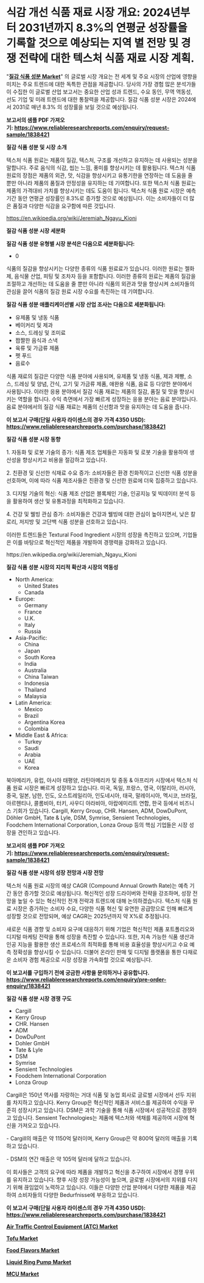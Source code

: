 <p><h1>식감 개선 식품 재료 시장 개요: 2024년부터 2031년까지 8.3%의 연평균 성장률을 기록할 것으로 예상되는 지역 별 전망 및 경쟁 전략에 대한 텍스처 식품 재료 시장 계획.</h1></p><p>"<strong><a href="https://www.reliableresearchreports.com/textural-food-ingredient-r1838421">질감 식품 성분 Market</a></strong>" 의 글로벌 시장 개요는 전 세계 및 주요 시장의 산업에 영향을 미치는 주요 트렌드에 대한 독특한 관점을 제공합니다. 당사의 가장 경험 많은 분석가들이 수집한 이 글로벌 산업 보고서는 중요한 산업 성과 트렌드, 수요 동인, 무역 역동성, 선도 기업 및 미래 트렌드에 대한 통찰력을 제공합니다. 질감 식품 성분 시장은 2024에서 2031로 매년 8.3% 의 성장률을 보일 것으로 예상됩니다.</p>
<p><strong>보고서의 샘플 PDF 가져오기:&nbsp;<a href="https://www.reliableresearchreports.com/enquiry/request-sample/1838421">https://www.reliableresearchreports.com/enquiry/request-sample/1838421</a></strong></p>
<p><strong>질감 식품 성분 및 시장 소개</strong></p>
<p><p>텍스처 식품 원료는 제품의 질감, 텍스처, 구조를 개선하고 유지하는 데 사용되는 성분을 말합니다. 주로 음식의 식감, 씹는 느낌, 풍미를 향상시키는 데 활용됩니다. 텍스처 식품 원료의 장점은 제품의 외관, 맛, 식감을 향상시키고 유통기한을 연장하는 데 도움을 줄 뿐만 아니라 제품의 품질과 안정성을 유지하는 데 기여합니다. 또한 텍스처 식품 원료는 제품의 가격대비 가치를 향상시키는 데도 도움이 됩니다. 텍스처 식품 원료 시장은 예측 기간 동안 연평균 성장률인 8.3%로 증가할 것으로 예상됩니다. 이는 소비자들이 더 많은 품질과 다양한 식감을 요구함에 따른 것입니다.</p></p>
<p><a href="https://en.wikipedia.org/wiki/Jeremiah_Ngayu_Kioni">https://en.wikipedia.org/wiki/Jeremiah_Ngayu_Kioni</a></p>
<p><strong>질감 식품 성분 시장 세분화</strong></p>
<p><strong>질감 식품 성분 유형별 시장 분석은 다음으로 세분화됩니다:</strong></p>
<p><ul><li>0</li></ul></p>
<p><p>식품의 질감을 향상시키는 다양한 종류의 식품 원료료가 있습니다. 이러한 원료는 젤화제, 음식물 산업, 피팅 및 조차자 등을 포함합니다. 이러한 종류의 원료는 제품의 질감을 조절하고 개선하는 데 도움을 줄 뿐만 아니라 식품의 외관과 맛을 향상시켜 소비자들의 관심을 끌어 식품의 질감 원료 시장 수요를 촉진하는 데 기여합니다.</p></p>
<p><strong>질감 식품 성분 애플리케이션별 시장 산업 조사는 다음으로 세분화됩니다:</strong></p>
<p><ul><li>유제품 및 냉동 식품</li><li>베이커리 및 제과</li><li>소스, 드레싱 및 조미료</li><li>짭짤한 음식과 스낵</li><li>육류 및 가금류 제품</li><li>펫 푸드</li><li>음료수</li></ul></p>
<p><p>식품 재료의 질감은 다양한 식품 분야에 사용되며, 유제품 및 냉동 식품, 제과 제빵, 소스, 드레싱 및 양념, 간식, 고기 및 가금류 제품, 애완용 식품, 음료 등 다양한 분야에서 사용됩니다. 이러한 응용 분야에서 질감 식품 재료는 제품의 질감, 품질 및 맛을 향상시키는 역할을 합니다. 수익 측면에서 가장 빠르게 성장하는 응용 분야는 음료 분야입니다.음료 분야에서의 질감 식품 재료는 제품의 신선함과 맛을 유지하는 데 도움을 줍니다.</p></p>
<p><strong>이 보고서 구매(단일 사용자 라이센스의 경우 가격 4350 USD): <a href="https://www.reliableresearchreports.com/purchase/1838421">https://www.reliableresearchreports.com/purchase/1838421</a></strong></p>
<p><strong>질감 식품 성분 시장 동향</strong></p>
<p><p>1. 자동화 및 로봇 기술의 증가: 식품 제조 업체들은 자동화 및 로봇 기술을 활용하여 생산성을 향상시키고 비용을 절감하고 있습니다.</p><p>2. 친환경 및 신선한 식재료 수요 증가: 소비자들은 환경 친화적이고 신선한 식품 성분을 선호하며, 이에 따라 식품 제조사들은 친환경 및 신선한 원료에 더욱 집중하고 있습니다.</p><p>3. 디지털 기술의 혁신: 식품 제조 산업은 블록체인 기술, 인공지능 및 빅데이터 분석 등을 활용하여 생산 및 유통과정을 최적화하고 있습니다.</p><p>4. 건강 및 웰빙 관심 증가: 소비자들은 건강과 웰빙에 대한 관심이 높아지면서, 낮은 칼로리, 저지방 및 고단백 식품 성분을 선호하고 있습니다.</p><p>이러한 트렌드들은 Textural Food Ingredient 시장의 성장을 촉진하고 있으며, 기업들은 이를 바탕으로 혁신적인 제품을 개발하여 경쟁력을 강화하고 있습니다.</p></p>
<p>https://en.wikipedia.org/wiki/Jeremiah_Ngayu_Kioni</p>
<p><strong>질감 식품 성분 시장의 지리적 확산과 시장의 역동성</strong></p>
<p><ul>
    <li>
        North America:
        <ul>
            <li>United States</li>
            <li>Canada</li>
        </ul>
    </li>
    <li>
        Europe:
        <ul>
            <li>Germany</li>
            <li>France</li>
            <li>U.K.</li>
            <li>Italy</li>
            <li>Russia</li>
        </ul>
    </li>
    <li>
        Asia-Pacific:
        <ul>
            <li>China</li>
            <li>Japan</li>
            <li>South Korea</li>
            <li>India</li>
            <li>Australia</li>
            <li>China Taiwan</li>
            <li>Indonesia</li>
            <li>Thailand</li>
            <li>Malaysia</li>
        </ul>
    </li>
    <li>
        Latin America:
        <ul>
            <li>Mexico</li>
            <li>Brazil</li>
            <li>Argentina Korea</li>
            <li>Colombia</li>
        </ul>
    </li>
    <li>
        Middle East & Africa:
        <ul>
            <li>Turkey</li>
            <li>Saudi</li>
            <li>Arabia</li>
            <li>UAE</li>
            <li>Korea</li>
        </ul>
    </li>
    </ul></p>
<p><p>북아메리카, 유럽, 아시아 태평양, 라틴아메리카 및 중동 & 아프리카 시장에서 텍스처 식품 원료 시장은 빠르게 성장하고 있습니다. 미국, 독일, 프랑스, 영국, 이탈리아, 러시아, 중국, 일본, 남한, 인도, 오스트레일리아, 인도네시아, 태국, 말레이시아, 멕시코, 브라질, 아르헨티나, 콜롬비아, 터키, 사우디 아라비아, 아랍에미리트 연합, 한국 등에서 비즈니스 기회가 있습니다. Cargill, Kerry Group, CHR. Hansen, ADM, DowDuPont, Döhler GmbH, Tate & Lyle, DSM, Symrise, Sensient Technologies, Foodchem International Corporation, Lonza Group 등의 핵심 기업들은 시장 성장을 견인하고 있습니다.</p></p>
<p><strong>보고서의 샘플 PDF 가져오기:&nbsp;<a href="https://www.reliableresearchreports.com/enquiry/request-sample/1838421">https://www.reliableresearchreports.com/enquiry/request-sample/1838421</a></strong></p>
<p><strong>질감 식품 성분 시장의 성장 전망과 시장 전망</strong></p>
<p><p>텍스처 식품 원료 시장의 예상 CAGR (Compound Annual Growth Rate)는 예측 기간 동안 증가할 것으로 예상됩니다. 혁신적인 성장 드라이버와 전략을 강조하며, 성장 전망을 높일 수 있는 혁신적인 전개 전략과 트렌드에 대해 논의하겠습니다. 텍스처 식품 원료 시장은 증가하는 소비자 수요, 다양한 식품 혁신 및 유연한 공급망으로 인해 빠르게 성장할 것으로 전망되며, 예상 CAGR는 2025년까지 약 X%로 추정됩니다.</p><p>새로운 식품 경향 및 소비자 요구에 대응하기 위해 기업은 혁신적인 제품 포트폴리오와 디지털 마케팅 전략을 통해 성장을 촉진할 수 있습니다. 또한, 지속 가능한 식품 생산과 인공 지능을 활용한 생산 프로세스의 최적화를 통해 비용 효율성을 향상시키고 수요 예측 정확성을 향상시킬 수 있습니다. 더불어 온라인 판매 및 디지털 플랫폼을 통한 다채로운 소비자 경험 제공으로 시장 성장을 가속화할 것으로 예상됩니다.</p></p>
<p><strong>이 보고서를 구입하기 전에 궁금한 사항을 문의하거나 공유합니다. <a href="https://www.reliableresearchreports.com/enquiry/pre-order-enquiry/1838421">https://www.reliableresearchreports.com/enquiry/pre-order-enquiry/1838421</a></strong></p>
<p><strong>질감 식품 성분 시장 경쟁 구도</strong></p>
<p><ul><li>Cargill</li><li>Kerry Group</li><li>CHR. Hansen</li><li>ADM</li><li>DowDuPont</li><li>Dohler GmbH</li><li>Tate & Lyle</li><li>DSM</li><li>Symrise</li><li>Sensient Technologies</li><li>Foodchem International Corporation</li><li>Lonza Group</li></ul></p>
<p><p>Cargill은 150년 역사를 자랑하는 거대 식품 및 농업 회사로 글로벌 시장에서 선두 지위를 차지하고 있습니다. Kerry Group은 혁신적인 제품과 서비스를 제공하여 수익을 꾸준히 성장시키고 있습니다. DSM은 과학 기술을 통해 식품 시장에서 성공적으로 경쟁하고 있습니다. Sensient Technologies는 제품에 텍스처와 색채를 제공하여 시장에 혁신을 가져오고 있습니다.</p><p>- Cargill의 매출은 약 1150억 달러이며, Kerry Group은 약 800억 달러의 매출을 기록하고 있습니다.</p><p>- DSM의 연간 매출은 약 105억 달러에 달하고 있습니다.</p><p>이 회사들은 고객의 요구에 따라 제품을 개발하고 혁신을 추구하여 시장에서 경쟁 우위를 유지하고 있습니다. 향후 시장 성장 가능성이 높으며, 글로벌 시장에서의 지위를 다지기 위해 끊임없이 노력하고 있습니다. 이들은 다양한 산업 분야에서 다양한 제품을 제공하여 소비자들의 다양한 Bedurfnisse에 부응하고 있습니다.</p></p>
<p><strong>이 보고서 구매(단일 사용자 라이센스의 경우 가격 4350 USD): <a href="https://www.reliableresearchreports.com/purchase/1838421">https://www.reliableresearchreports.com/purchase/1838421</a></strong></p>
<p><strong><p><a href="https://issuu.com/reportprime-2/docs/air-traffic-control-equipment-atc-m_18a3b71bff88f5">Air Traffic Control Equipment (ATC) Market</a></p><p><a href="https://github.com/BurtonGALEN/Market-Research-Report-List-1/blob/main/tofu-market.md">Tofu Market</a></p><p><a href="https://issuu.com/reportprime-2/docs/food-flavors-market-size-2030.pptx_fc938b12033ce5">Food Flavors Market</a></p><p><a href="https://www.linkedin.com/pulse/in-depth-analysis-global-liquid-ring-pump-market-scope-its-1rdbe?trackingId=oXYkxv9MRw2YokkLwcnTUg%3D%3D">Liquid Ring Pump Market</a></p><p><a href="https://www.linkedin.com/pulse/insights-mcu-market-share-competitive-landscape-period-from-8lg5e?trackingId=H43IToPJQqa9UifLvzgkPA%3D%3D">MCU Market</a></p></strong></p>
<p></p>